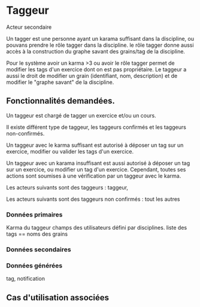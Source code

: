 # Taggeur

Acteur secondaire

Un tagger est une personne ayant un karama suffisant dans la discipline, ou pouvans prendre le rôle tagger dans la discipline.
le rôle tagger donne aussi accès à la construction du graphe savant des grains/tag de la discipline. 

Pour le système avoir un karma >3 ou avoir le rôle tagger permet de modifier les tags d'un exercice dont on est pas propriétaire. 
Le taggeur a aussi le droit de modifier un grain (identifiant, nom, description) et de modifier le "graphe savant" de la discipline.

## Fonctionnalités demandées.

Un taggeur est chargé de tagger un exercice et/ou un cours.

Il existe différent type de taggeur, les taggeurs confirmés et les taggeurs non-confirmés.

Un taggeur avec le karma suffisant est autorisé à déposer un tag sur un exercice, modifier ou valider les tags d'un exercice.

Un taggeur avec un karama insuffisant est aussi autorisé à déposer un tag sur un exercice, ou modifier un tag d'un exercice. Cependant, toutes ses actions sont soumises à une vérification par un taggeur avec le karma.

Les acteurs suivants sont des taggeurs :
taggeur, 

Les acteurs suivants sont des taggeurs non confirmés : 
tout les autres

### Données primaires

Karma du taggeur champs des utilisateurs défini par disciplines.
liste des tags == noms des grains 

### Données secondaires

### Données générées

tag, notification

## Cas d'utilisation associées

<!--- Author : Hugo Validator : name -->
